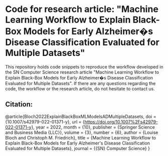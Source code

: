 # Code for research article: "Machine Learning Workflow to Explain Black-Box Models for Early Alzheimer�s Disease Classification Evaluated for Multiple Datasets"

This repository holds code snippets to reproduce the workflow developed in the SN Computer Science research article "Machine Learning Workflow to Explain Black-Box Models for Early Alzheimer�s Disease Classification Evaluated for Multiple Datasets". If there are any questions regarding the code, the workflow or the research article, do not hesitate to contact us.

## Citation:

@article{Bloch2022ExplainBlackBoxMLModelsADMultipleDatasets,
	doi = {10.1007/s42979-022-01371-y},
	url = {https://doi.org/10.1007%2Fs42979-022-01371-y},
	year = 2022,
	month = {10},
	publisher = {Springer Science and Business Media {LLC}},
	volume = {3},
	number = {6},
	author = {Louise Bloch and Christoph M. Friedrich},
	title = {Machine Learning Workflow to Explain Black-Box Models for Early Alzheimer's Disease Classification Evaluated for Multiple Datasets},
	journal = {{SN} Computer Science}
}
